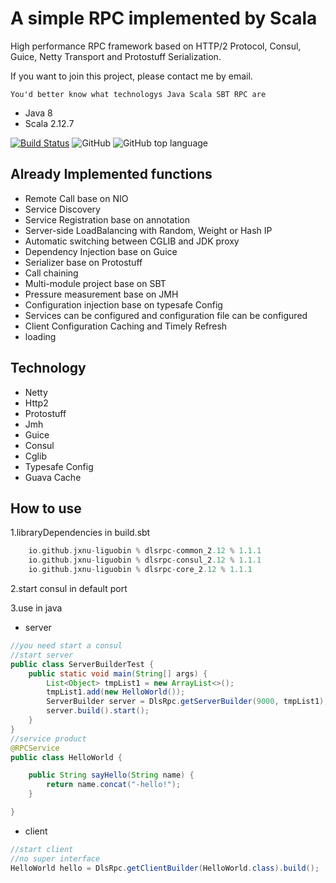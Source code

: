 # A simple RPC implemented by Scala

High performance RPC framework based on HTTP/2 Protocol, Consul, Guice, Netty Transport and Protostuff Serialization.

If you want to join this project, please contact me by email.

    You'd better know what technologys Java Scala SBT RPC are

* Java 8
* Scala 2.12.7

[![Build Status](https://travis-ci.org/jxnu-liguobin/dlsRpc.svg?branch=master)](https://travis-ci.org/jxnu-liguobin/dlsRpc)
![GitHub](https://img.shields.io/github/license/jxnu-liguobin/dlsRpc.svg)
![GitHub top language](https://img.shields.io/github/languages/top/jxnu-liguobin/dlsRpc.svg)

Already Implemented functions
---

- Remote Call base on NIO
- Service Discovery
- Service Registration base on annotation
- Server-side LoadBalancing with Random, Weight or Hash IP
- Automatic switching between CGLIB and JDK proxy
- Dependency Injection base on Guice
- Serializer base on Protostuff
- Call chaining
- Multi-module project base on SBT
- Pressure measurement base on JMH
- Configuration injection base on typesafe Config
- Services can be configured and configuration file can be configured
- Client Configuration Caching and Timely Refresh
 - loading  

Technology
---

* Netty 
* Http2
* Protostuff
* Jmh
* Guice
* Consul
* Cglib
* Typesafe Config
* Guava Cache

How to use
---

1.libraryDependencies in build.sbt
```sbt
    io.github.jxnu-liguobin % dlsrpc-common_2.12 % 1.1.1
    io.github.jxnu-liguobin % dlsrpc-consul_2.12 % 1.1.1
    io.github.jxnu-liguobin % dlsrpc-core_2.12 % 1.1.1
```
2.start consul in default port 

3.use in java

- server 

```java
//you need start a consul
//start server
public class ServerBuilderTest {
    public static void main(String[] args) {
        List<Object> tmpList1 = new ArrayList<>();
        tmpList1.add(new HelloWorld());
        ServerBuilder server = DlsRpc.getServerBuilder(9000, tmpList1);
        server.build().start();
    }
}
//service product
@RPCService
public class HelloWorld {

    public String sayHello(String name) {
        return name.concat("-hello!");
    }

}
```
- client

```java
//start client
//no super interface
HelloWorld hello = DlsRpc.getClientBuilder(HelloWorld.class).build();
```
